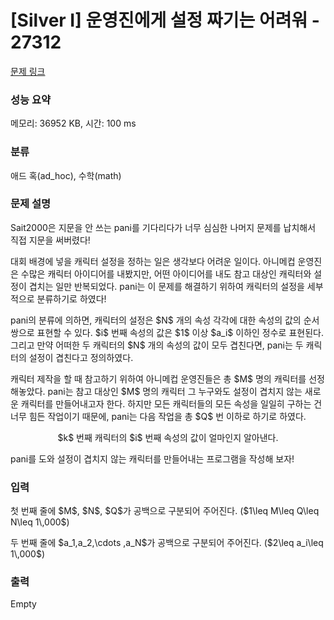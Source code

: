 # [Silver I] 운영진에게 설정 짜기는 어려워 - 27312 

[문제 링크](https://www.acmicpc.net/problem/27312) 

### 성능 요약

메모리: 36952 KB, 시간: 100 ms

### 분류

애드 혹(ad_hoc), 수학(math)

### 문제 설명

<p>Sait2000은 지문을 안 쓰는 pani를 기다리다가 너무 심심한 나머지 문제를 납치해서 직접 지문을 써버렸다!</p>

<p>대회 배경에 넣을 캐릭터 설정을 정하는 일은 생각보다 어려운 일이다. 아니메컵 운영진은 수많은 캐릭터 아이디어를 내봤지만, 어떤 아이디어를 내도 참고 대상인 캐릭터와 설정이 겹치는 일만 반복되었다. pani는 이 문제를 해결하기 위하여 캐릭터의 설정을 세부적으로 분류하기로 하였다!</p>

<p>pani의 분류에 의하면, 캐릭터의 설정은 $N$ 개의 속성 각각에 대한 속성의 값의 순서쌍으로 표현할 수 있다. $i$ 번째 속성의 값은 $1$ 이상 $a_i$ 이하인 정수로 표현된다. 그리고 만약 어떠한 두 캐릭터의 $N$ 개의 속성의 값이 모두 겹친다면, pani는 두 캐릭터의 설정이 겹친다고 정의하였다.</p>

<p>캐릭터 제작을 할 때 참고하기 위하여 아니메컵 운영진들은 총 $M$ 명의 캐릭터를 선정해놓았다. pani는 참고 대상인 $M$ 명의 캐릭터 그 누구와도 설정이 겹치지 않는 새로운 캐릭터를 만들어내고자 한다. 하지만 모든 캐릭터들의 모든 속성을 일일히 구하는 건 너무 힘든 작업이기 때문에, pani는 다음 작업을 총 $Q$ 번 이하로 하기로 하였다.</p>

<p style="text-align: center;">$k$ 번째 캐릭터의 $i$ 번째 속성의 값이 얼마인지 알아낸다.</p>

<p>pani를 도와 설정이 겹치지 않는 캐릭터를 만들어내는 프로그램을 작성해 보자!</p>

### 입력 

 <p>첫 번째 줄에 $M$, $N$, $Q$가 공백으로 구분되어 주어진다. ($1\leq M\leq Q\leq N\leq 1\,000$)</p>

<p>두 번째 줄에 $a_1,a_2,\cdots ,a_N$가 공백으로 구분되어 주어진다. ($2\leq a_i\leq 1\,000$)</p>

### 출력 

 Empty

